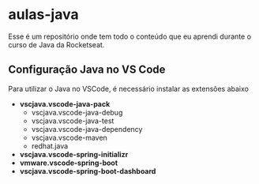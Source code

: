 # aulas-java

Esse é um repositório onde tem todo o conteúdo que eu aprendi durante o curso de Java da Rocketseat.

## Configuração Java no VS Code

Para utilizar o Java no VSCode, é necessário instalar as extensões abaixo

- **vscjava.vscode-java-pack**
  - vscjava.vscode-java-debug
  - vscjava.vscode-java-test
  - vscjava.vscode-java-dependency
  - vscjava.vscode-maven
  - redhat.java
- **vscjava.vscode-spring-initializr**
- **vmware.vscode-spring-boot**
- **vscjava.vscode-spring-boot-dashboard**
